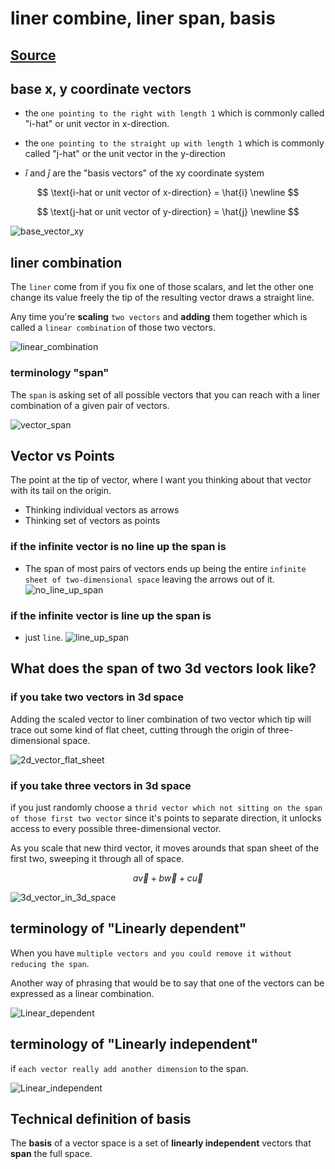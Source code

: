 # liner combine, liner span, basis

## [Source](https://www.youtube.com/watch?v=k7RM-ot2NWY&list=PLZHQObOWTQDPD3MizzM2xVFitgF8hE_ab&index=2&ab_channel=3Blue1Brown)

## base x, y coordinate vectors

- the `one pointing to the right with length 1` which is commonly called "i-hat" or unit vector in x-direction.

- the `one pointing to the straight up with length 1` which is commonly called "j-hat" or the unit vector in the y-direction

- $\hat{i}$ and  $\hat{j}$ are the "basis vectors" of the xy coordinate system

$$
\text{i-hat or unit vector of x-direction} = \hat{i} \newline
$$

$$
\text{j-hat or unit vector of y-direction} = \hat{j} \newline
$$

![base_vector_xy](../asset/base_x_y_vector.drawio.svg)

## liner combination

The `liner` come from if you fix one of those scalars, and let the other one change its value freely the tip of the resulting vector draws a straight line.

Any time you're **scaling** `two vectors` and **adding** them together which is called a `linear combination` of those two vectors.

![linear_combination](../asset//linear_combination.drawio.svg)

### terminology "span"

The `span` is asking set of all possible vectors that you can reach with a liner combination of a given pair of vectors.

![vector_span](../asset/vector_span.drawio.svg)

## Vector vs Points

The point at the tip of vector, where I want you thinking about that vector with its tail on the origin.

- Thinking individual vectors as arrows
- Thinking set of vectors as points

### if the infinite vector is no line up the span is

- The span of most pairs of vectors ends up being the entire `infinite sheet of two-dimensional space` leaving the arrows out of it.
![no_line_up_span](../asset//no_line_up_vector.drawio.svg)

### if the infinite vector is line up the span is

- just `line`.
![line_up_span](../asset/line_up_vector.drawio.svg)

## What does the span of two 3d vectors look like?

### if you take two vectors in 3d space

Adding the scaled vector to liner combination of two vector which tip will trace out some kind of flat cheet, cutting through the origin of three-dimensional space.

![2d_vector_flat_sheet](../asset/3d_2vector_flat_sheet.drawio.svg)

### if you take three vectors in 3d space

if you just randomly choose a `thrid vector which not sitting on the span of those first two vector` since it's points to separate direction, it unlocks access to every possible three-dimensional vector.

As you scale that new third vector, it moves arounds that span sheet of the first two, sweeping it through all of space.

$$
a\overrightarrow{v} + b\overrightarrow{w} + c\overrightarrow{u}
$$

![3d_vector_in_3d_space](../asset/3d_3vector.drawio.svg)

## terminology of "Linearly dependent"

When you have `multiple vectors and you could remove it without reducing the span`.

Another way of phrasing that would be to say that one of the vectors can be expressed as a linear combination.

![Linear_dependent](../asset//linear_dependent.drawio.svg)

## terminology of "Linearly independent"

if `each vector really add another dimension` to the span.

![Linear_independent](../asset//linear_indepenent.drawio.svg)

## Technical definition of basis

The **basis** of a vector space is a set of **linearly independent** vectors that **span** the full space.

